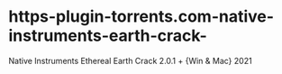 # https-plugin-torrents.com-native-instruments-earth-crack-
Native Instruments Ethereal Earth Crack 2.0.1 + {Win &amp; Mac} 2021
